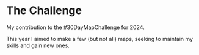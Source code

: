 # The Challenge

My contribution to the \#30DayMapChallenge for 2024.

This year I aimed to make a few (but not all) maps, seeking to maintain my skills and gain new ones.
